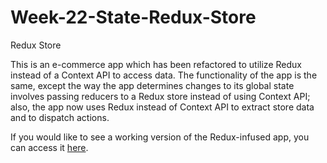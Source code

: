 # Week-22-State-Redux-Store
Redux Store

This is an e-commerce app which has been refactored to utilize Redux instead of a Context API to access data. The functionality of the app is the same, except the way the app determines changes to its global state involves passing reducers to a Redux store instead of using Context API; also, the app now uses Redux instead of Context API to extract store data and to dispatch actions.

If you would like to see a working version of the Redux-infused app, you can access it [here](https://guarded-cliffs-68452.herokuapp.com/).
